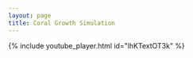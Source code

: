 ```yaml
---
layout: page
title: Coral Growth Simulation
---
```


{% include youtube_player.html id="lhKTextOT3k" %}

